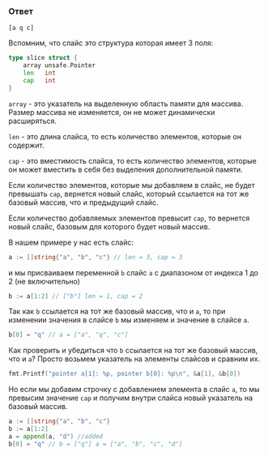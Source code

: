 ### Ответ

```text
[a q c]
```
Вспомним, что слайс это структура которая имеет 3 поля:

```go
type slice struct {
	array unsafe.Pointer
	len   int
	cap   int
}
```

`array` - это указатель на выделенную область памяти для массива.
Размер массива не изменяется, он не может динамически расширяться.

`len` - это длина слайса, то есть количество элементов, которые он содержит.

`cap` - это вместимость слайса, то есть количество элементов, которые он может вместить в себя без выделения дополнительной памяти.

Если количество элементов, которые мы добавляем в слайс, не будет превышать `cap`, вернется новый слайс, который ссылается на тот же базовый массив, что и предыдущий слайс. 

Если количество добавляемых элементов превысит `cap`, то вернется новый слайс, базовым для которого будет новый массив.

В нашем примере у нас есть слайс:

```go
a := []string{"a", "b", "c"} // len = 3, cap = 3
```
и мы присваиваем переменной `b` слайс `a` с диапазоном от индекса 1 до 2 (не включительно)

```go
b := a[1:2] // ["b"] len = 1, cap = 2
```
Так как `b` ссылается на тот же базовый массив, что и `a`, то при изменении значения в слайсе `b` мы изменяем и значение в слайсе `a`.

```go
b[0] = "q" // a = ["a", "q", "c"]
```

Как проверить и убедиться что `b` ссылается на тот же базовый массив, что и `a`?
Просто возьмем указатель на элементы слайсов и сравним их.

```go
fmt.Printf("pointer a[1]: %p, pointer b[0]: %p\n", &a[1], &b[0])
```

Но если мы добавим строчку с добавлением элемента в слайс `a`, то мы превысим значение `cap` и получим внутри слайса новый указатель на базовый массив.

```go
a := []string{"a", "b", "c"}
b := a[1:2]
a = append(a, "d") //added
b[0] = "q" // b = ["q"] a = ["a", "b", "c", "d"]
```